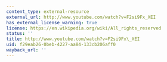 ```yaml
---
content_type: external-resource
external_url: http://www.youtube.com/watch?v=F2si9Fx_XEI
has_external_license_warning: true
license: https://en.wikipedia.org/wiki/All_rights_reserved
status: ''
title: http://www.youtube.com/watch?v=F2si9Fx\_XEI
uid: f29eab26-0beb-4227-aa84-133cb206aff0
wayback_url: ''
---
```

